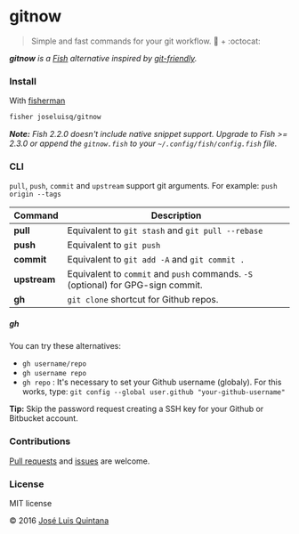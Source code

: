 # gitnow
> Simple and fast commands for your git workflow. :tropical_fish: + :octocat:

_**gitnow** is a [Fish](https://fishshell.com/) alternative  inspired by [git-friendly](https://github.com/jamiew/git-friendly)._

### Install

With [fisherman](https://github.com/fisherman/fisherman)

```sh
fisher joseluisq/gitnow
```

*__Note:__ Fish 2.2.0 doesn't include native snippet support. Upgrade to Fish >= 2.3.0 or append the `gitnow.fish` to your `~/.config/fish/config.fish` file.*

### CLI

`pull`, `push`, `commit` and `upstream` support git arguments. For example: `push origin --tags`

Command | Description
--- | ---
**pull** | Equivalent to `git stash` and `git pull --rebase`
**push** | Equivalent to `git push`
**commit** | Equivalent to `git add -A` and `git commit .`
**upstream** | Equivalent to `commit` and `push` commands. `-S` (optional) for GPG-sign commit.
**gh** | `git clone` shortcut for Github repos.

##### **gh**
You can try these alternatives:

- `gh username/repo`
- `gh username repo`
- `gh repo` : It's necessary to set your Github username (globaly). For this works, type: `git config --global user.github "your-github-username"`

**Tip:** Skip the password request creating a SSH key for your Github or Bitbucket account.

### Contributions

[Pull requests](https://github.com/joseluisq/gitnow/pulls) and [issues](https://github.com/joseluisq/gitnow/issues) are welcome.

### License
MIT license

© 2016 [José Luis Quintana](http://git.io/joseluisq)
